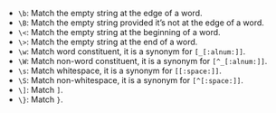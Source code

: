 - `\b`: Match the empty string at the edge of a word.
- `\B`: Match the empty string provided it’s not at the edge of a word.
- `\<`: Match the empty string at the beginning of a word.
- `\>`: Match the empty string at the end of a word.
- `\w`: Match word constituent, it is a synonym for `[_[:alnum:]]`.
- `\W`: Match non-word constituent, it is a synonym for `[^_[:alnum:]]`.
- `\s`: Match whitespace, it is a synonym for `[[:space:]]`.
- `\S`: Match non-whitespace, it is a synonym for `[^[:space:]]`.
- `\]`: Match `]`.
- `\}`: Match `}`.
